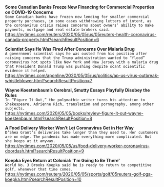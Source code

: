 **Some Canadian Banks Freeze New Financing for Commercial Properties on COVID-19 Concerns**\
`Some Canadian banks have frozen new lending for smaller commercial property purchases, in some cases withdrawing letters of intent, as the coronavirus crisis raises concerns about owners’ ability to make payments, mortgage and real estate brokers said.`\
https://nytimes.com/reuters/2020/05/05/us/05reuters-health-coronavirus-canada-property.html?searchResultPosition=6

**Scientist Says He Was Fired After Concerns Over Malaria Drug**\
`A government scientist says he was ousted from his position after raising concerns that the Trump administration wanted to “flood” coronavirus hot spots like New York and New Jersey with a malaria drug that President Donald Trump was pushing despite scant scientific evidence it helped.`\
https://nytimes.com/aponline/2020/05/05/us/politics/ap-us-virus-outbreak-whistleblower.html?searchResultPosition=7

**Wayne Koestenbaum’s Cerebral, Smutty Essays Playfully Disobey the Rules**\
`In “Figure It Out,” the polymathic writer turns his attention to Shakespeare, Adrienne Rich, translation and pornography, among other subjects.`\
https://nytimes.com/2020/05/05/books/review-figure-it-out-wayne-koestenbaum.html?searchResultPosition=8

**A Food Delivery Worker Won’t Let Coronavirus Get in Her Way**\
`D’Shea Grant’s deliveries take longer than they used to. Her customers are on edge. The pandemic has made everything more complicated. But she keeps at it anyway.`\
https://nytimes.com/2020/05/05/us/food-delivery-worker-coronavirus-doordash.html?searchResultPosition=9

**Koepka Eyes Return at Colonial: 'I'm Going to Be There'**\
`World No. 3 Brooks Koepka said he is ready to return to competitive golf, whenever that time comes.`\
https://nytimes.com/reuters/2020/05/05/sports/golf/05reuters-golf-pga-koepka.html?searchResultPosition=10

